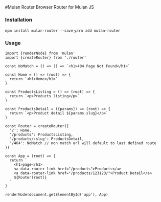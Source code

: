 #Mulan Router
Browser Router for Mulan JS

### Installation
```npm install mulan-router --save```
```yarn add mulan-router```

### Usage
```
import {renderNode} from 'mulan'
import {createRouter} from './router'

const NoMatch = () => () => `<h1>404 Page Not Found</h1>`

const Home = () => (root) => {
  return `<h1>Home</h1>`
}

const ProductsListing = () => (root) => {
  return `<p>Products listing</p>`
}

const ProductsDetail = ({params}) => (root) => {
  return `<p>Product detail ${params.slug}</p>`
}

const Router = createRouter({
  '/': Home,
  '/products': ProductsListing,
  '/products/:slug': ProductsDetail,
  '/404': NoMatch // non match url will default to last defined route
})

const App = (root) => {
  return `
    <h1>page</h1>
    <a data-router-link href="/products">Products</a>
    <a data-router-link href="/products/123123/">Product Detail</a>
    ${Router(root)}
  `
}

renderNode(document.getElementById('app'), App)
```